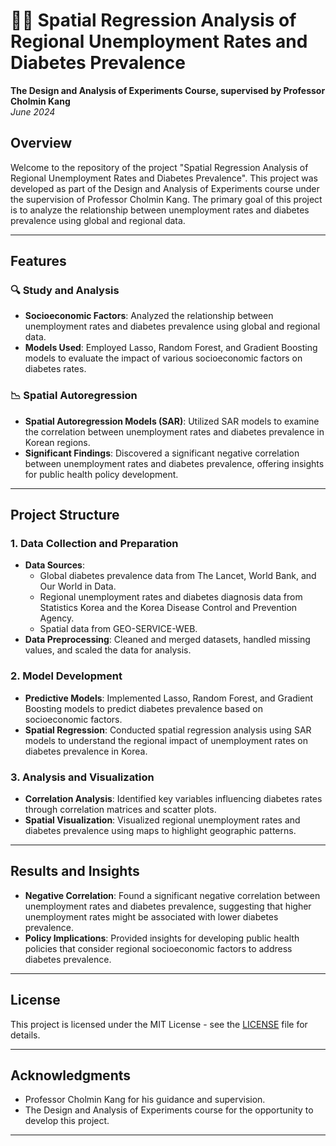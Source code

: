 # 🧑‍⚕️ Spatial Regression Analysis of Regional Unemployment Rates and Diabetes Prevalence

**The Design and Analysis of Experiments Course, supervised by Professor Cholmin Kang**  
*June 2024*

## Overview
 
Welcome to the repository of the project "Spatial Regression Analysis of Regional Unemployment Rates and Diabetes Prevalence". This project was developed as part of the Design and Analysis of Experiments course under the supervision of Professor Cholmin Kang. The primary goal of this project is to analyze the relationship between unemployment rates and diabetes prevalence using global and regional data.

---

## Features

### 🔍 Study and Analysis

- **Socioeconomic Factors**: Analyzed the relationship between unemployment rates and diabetes prevalence using global and regional data.
- **Models Used**: Employed Lasso, Random Forest, and Gradient Boosting models to evaluate the impact of various socioeconomic factors on diabetes rates.

### 📉 Spatial Autoregression

- **Spatial Autoregression Models (SAR)**: Utilized SAR models to examine the correlation between unemployment rates and diabetes prevalence in Korean regions.
- **Significant Findings**: Discovered a significant negative correlation between unemployment rates and diabetes prevalence, offering insights for public health policy development.

---

## Project Structure

### 1. Data Collection and Preparation

- **Data Sources**: 
  - Global diabetes prevalence data from The Lancet, World Bank, and Our World in Data.
  - Regional unemployment rates and diabetes diagnosis data from Statistics Korea and the Korea Disease Control and Prevention Agency.
  - Spatial data from GEO-SERVICE-WEB.
- **Data Preprocessing**: Cleaned and merged datasets, handled missing values, and scaled the data for analysis.

### 2. Model Development

- **Predictive Models**: Implemented Lasso, Random Forest, and Gradient Boosting models to predict diabetes prevalence based on socioeconomic factors.
- **Spatial Regression**: Conducted spatial regression analysis using SAR models to understand the regional impact of unemployment rates on diabetes prevalence in Korea.

### 3. Analysis and Visualization

- **Correlation Analysis**: Identified key variables influencing diabetes rates through correlation matrices and scatter plots.
- **Spatial Visualization**: Visualized regional unemployment rates and diabetes prevalence using maps to highlight geographic patterns.

---

## Results and Insights

- **Negative Correlation**: Found a significant negative correlation between unemployment rates and diabetes prevalence, suggesting that higher unemployment rates might be associated with lower diabetes prevalence.
- **Policy Implications**: Provided insights for developing public health policies that consider regional socioeconomic factors to address diabetes prevalence.

---

## License

This project is licensed under the MIT License - see the [LICENSE](LICENSE) file for details.

---

## Acknowledgments

- Professor Cholmin Kang for his guidance and supervision.
- The Design and Analysis of Experiments course for the opportunity to develop this project.

---
